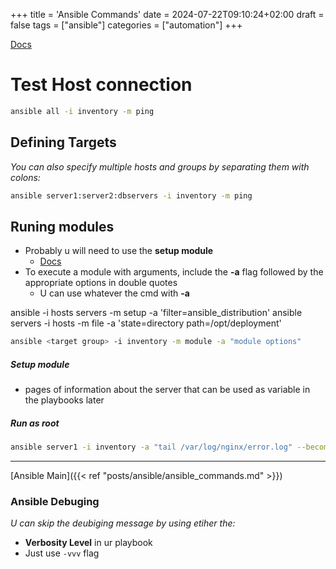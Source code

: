 +++
title = 'Ansible Commands'
date = 2024-07-22T09:10:24+02:00
draft = false
tags = ["ansible"]
categories = ["automation"]
+++

[Docs](https://www.digitalocean.com/community/cheatsheets/how-to-manage-multiple-servers-with-ansible-ad-hoc-commands)

# Test Host connection

```bash
ansible all -i inventory -m ping
```

## Defining Targets

*You can also specify multiple hosts and groups by separating them with colons:*

```bash
ansible server1:server2:dbservers -i inventory -m ping
```

## Runing modules 

- Probably u will need to use the **setup module** 
    - [Docs](https://docs.ansible.com/ansible/latest/collections/ansible/builtin/setup_module.html#examples)
- To execute a module with arguments, include the  **-a** flag followed by the appropriate options in double quotes
    - U can use whatever the cmd with  **-a** 


 ansible -i hosts servers -m setup -a 'filter=ansible_distribution'
 ansible servers -i hosts -m file -a  'state=directory path=/opt/deployment'
```bash 
ansible <target group> -i inventory -m module -a "module options"
```
##### Setup module 
- pages of information about the server that can be used as variable in the playbooks later

##### Run as root 
```bash
ansible server1 -i inventory -a "tail /var/log/nginx/error.log" --become
```
---
[Ansible Main]({{< ref "posts/ansible/ansible_commands.md" >}})

### Ansible  Debuging
*U can skip the deubiging message by using etiher the:*
- **Verbosity Level** in ur playbook
- Just use `-vvv` flag

